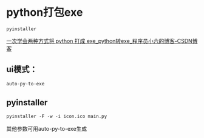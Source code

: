 # python打包exe

`pyinstaller`

[一次学会两种方式将 python 打成 exe_python转exe_程序员小六的博客-CSDN博客](https://blog.csdn.net/sixqingfeng/article/details/126260643)



## ui模式：

```python
auto-py-to-exe
```

## pyinstaller

```python
pyinstaller -F -w -i icon.ico main.py
```

其他参数可用auto-py-to-exe生成